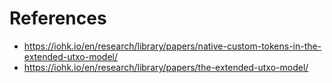 # References

* https://iohk.io/en/research/library/papers/native-custom-tokens-in-the-extended-utxo-model/
* https://iohk.io/en/research/library/papers/the-extended-utxo-model/
